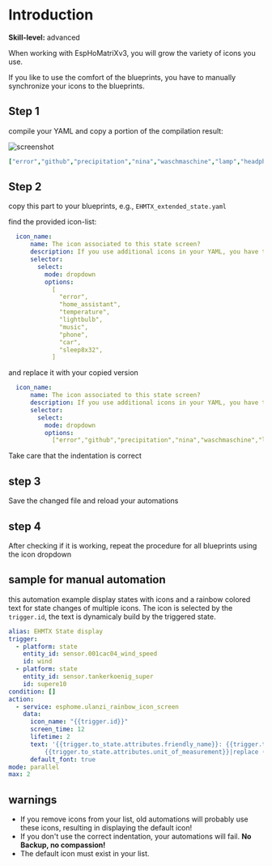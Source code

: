 # Introduction

**Skill-level:** advanced

When working with EspHoMatriXv3, you will grow the variety of icons you use.

If you like to use the comfort of the blueprints, you have to manually synchronize your icons to the blueprints.

## Step 1

compile your YAML and copy a portion of the compilation result:

![screenshot](https://github.com/lafriks/EspHoMaTriXv3/blob/main/wiki/compile-icons.png?raw=true)

```yaml
["error","github","precipitation","nina","waschmaschine","lamp","headphone","print3d","internet","speaker","alien","temp","garage","door","wind","rain","phone","fire","tv","frost","muell","cookit","nature","work","bike","amazon","post","power","solar","yoga","startrek","energy","sun","diesel","benzine10","vacuum","rainprecip","iss","thunder","nina_warning","mic","birthday","firework","coffee","lightning","xmastree","sauna","trash_grey","trash_blue","trash_yell","trash_brow","weather_clear_night","weather_cloudy","weather_fog","weather_lightingrainy","weather_partlycloudy","weather_pouring","weather_rainy","weather_snowy","weather_snowy_rainy","weather_sunny","f_mario","f_onair","f_starter","mops","girl","timer","lasticon","lightbulb","home_assistant",]
```

## Step 2

copy this part to your blueprints, e.g., `EHMTX_extended_state.yaml`

find the provided icon-list:

```yaml
  icon_name:
      name: The icon associated to this state screen?
      description: If you use additional icons in your YAML, you have to add them to this blueprint.
      selector:
        select:
          mode: dropdown
          options:
            [
              "error",
              "home_assistant",
              "temperature",
              "lightbulb",
              "music",
              "phone",
              "car",
              "sleep8x32",
            ]
```

and replace it with your copied version

```yaml
  icon_name:
      name: The icon associated to this state screen?
      description: If you use additional icons in your YAML, you have to add them to this blueprint.
      selector:
        select:
          mode: dropdown
          options:
            ["error","github","precipitation","nina","waschmaschine","lamp","headphone","print3d","internet","speaker","alien","temp","garage","door","wind","rain","phone","fire","tv","frost","muell","cookit","nature","work","bike","amazon","post","power","solar","yoga","startrek","energy","sun","diesel","benzine10","vacuum","rainprecip","iss","thunder","nina_warning","mic","birthday","firework","coffee","lightning","xmastree","sauna","trash_grey","trash_blue","trash_yell","trash_brow","weather_clear_night","weather_cloudy","weather_fog","weather_lightingrainy","weather_partlycloudy","weather_pouring","weather_rainy","weather_snowy","weather_snowy_rainy","weather_sunny","f_mario","f_onair","f_starter","mops","girl","timer","lasticon","lightbulb","home_assistant",]
```

Take care that the indentation is correct

## step 3

Save the changed file and reload your automations

## step 4

After checking if it is working, repeat the procedure for all blueprints using the icon dropdown

## sample for manual automation

this automation example display states with icons and a rainbow colored text for state changes of multiple icons.
The icon is selected by the `trigger.id`, the text is dynamicaly build by the triggered state.

```yaml
alias: EHMTX State display
trigger:
  - platform: state
    entity_id: sensor.001cac04_wind_speed
    id: wind
  - platform: state
    entity_id: sensor.tankerkoenig_super
    id: supere10
condition: []
action:
  - service: esphome.ulanzi_rainbow_icon_screen
    data:
      icon_name: "{{trigger.id}}"
      screen_time: 12
      lifetime: 2
      text: '{{trigger.to_state.attributes.friendly_name}}: {{trigger.to_state.state}}
          {{trigger.to_state.attributes.unit_of_measurement}}|replace ("€","¼")| replace ("°C","¬")|replace ("℃","¬")| replace ("°F","¯")|replace ("℉","¯")|replace ("₴","¾")|replace ("₿","¨")|replace ("₩","½")|replace ("Ξ","¸")'
      default_font: true
mode: parallel
max: 2
```

## warnings

- If you remove icons from your list, old automations will probably use these icons, resulting in displaying the default icon!
- If you don't use the correct indentation, your automations will fail. **No Backup, no compassion!**
- The default icon must exist in your list.
